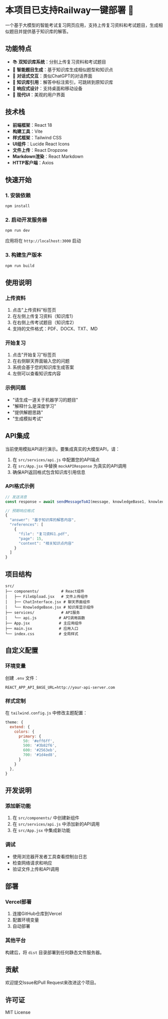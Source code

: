 # 本项目已支持Railway一键部署 🚀

一个基于大模型的智能考试复习网页应用，支持上传复习资料和考试题目，生成相似题目并提供基于知识库的解答。

## 功能特点

- 📚 **双知识库系统**：分别上传复习资料和考试题目
- 🤖 **智能题目生成**：基于知识库生成相似题型和知识点
- 💬 **对话式交互**：类似ChatGPT的对话界面
- 📖 **知识库引用**：解答中标注索引，可跳转到原知识库
- 📱 **响应式设计**：支持桌面和移动设备
- 🎨 **现代UI**：美观的用户界面

## 技术栈

- **前端框架**：React 18
- **构建工具**：Vite
- **样式框架**：Tailwind CSS
- **UI组件**：Lucide React Icons
- **文件上传**：React Dropzone
- **Markdown渲染**：React Markdown
- **HTTP客户端**：Axios

## 快速开始

### 1. 安装依赖

```bash
npm install
```

### 2. 启动开发服务器

```bash
npm run dev
```

应用将在 `http://localhost:3000` 启动

### 3. 构建生产版本

```bash
npm run build
```

## 使用说明

### 上传资料

1. 点击"上传资料"标签页
2. 在左侧上传复习资料（知识库1）
3. 在右侧上传考试题目（知识库2）
4. 支持的文件格式：PDF、DOCX、TXT、MD

### 开始复习

1. 点击"开始复习"标签页
2. 在右侧聊天界面输入您的问题
3. 系统会基于您的知识库生成答案
4. 左侧可以查看知识库内容

### 示例问题

- "请生成一道关于机器学习的题目"
- "解释什么是深度学习"
- "提供解题思路"
- "生成模拟考试"

## API集成

当前使用模拟API进行演示。要集成真实的大模型API，请：

1. 在 `src/services/api.js` 中配置您的API端点
2. 在 `src/App.jsx` 中替换 `mockAPIResponse` 为真实的API调用
3. 确保API返回格式包含知识库引用信息

### API格式示例

```javascript
// 发送消息
const response = await sendMessageToAI(message, knowledgeBase1, knowledgeBase2)

// 预期响应格式
{
  "answer": "基于知识库的解答内容",
  "references": [
    {
      "file": "复习资料1.pdf",
      "page": 15,
      "content": "相关知识点内容"
    }
  ]
}
```

## 项目结构

```
src/
├── components/          # React组件
│   ├── FileUpload.jsx   # 文件上传组件
│   ├── ChatInterface.jsx # 聊天界面组件
│   └── KnowledgeBase.jsx # 知识库显示组件
├── services/            # API服务
│   └── api.js          # API调用函数
├── App.jsx             # 主应用组件
├── main.jsx            # 应用入口
└── index.css           # 全局样式
```

## 自定义配置

### 环境变量

创建 `.env` 文件：

```env
REACT_APP_API_BASE_URL=http://your-api-server.com
```

### 样式定制

在 `tailwind.config.js` 中修改主题配置：

```javascript
theme: {
  extend: {
    colors: {
      primary: {
        50: '#eff6ff',
        500: '#3b82f6',
        600: '#2563eb',
        700: '#1d4ed8',
      }
    }
  },
}
```

## 开发说明

### 添加新功能

1. 在 `src/components/` 中创建新组件
2. 在 `src/services/api.js` 中添加新的API调用
3. 在 `src/App.jsx` 中集成新功能

### 调试

- 使用浏览器开发者工具查看控制台日志
- 检查网络请求和响应
- 验证文件上传和API调用

## 部署

### Vercel部署

1. 连接GitHub仓库到Vercel
2. 配置环境变量
3. 自动部署

### 其他平台

构建后，将 `dist` 目录部署到任何静态文件服务器。

## 贡献

欢迎提交Issue和Pull Request来改进这个项目。

## 许可证

MIT License 